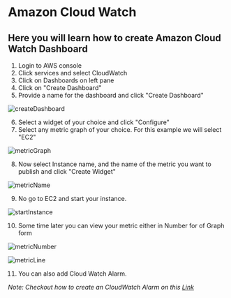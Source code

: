 # Amazon Cloud Watch

## Here you will learn how to create Amazon Cloud Watch Dashboard

1. Login to AWS console 
2. Click services and select CloudWatch
3. Click on Dashboards on left pane
4. Click on "Create Dashboard"
5. Provide a name for the dashboard and click "Create Dashboard"

![createDashboard](https://github.com/prem1204/Pranay-Assignments/blob/aws-cloud/images/cloudwatch/createDashboard.PNG)

6. Select a widget of your choice and click "Configure"
7. Select any metric graph of your choice. For this example we will select "EC2"

![metricGraph](https://github.com/prem1204/Pranay-Assignments/blob/aws-cloud/images/cloudwatch/metricGraph.PNG)

8. Now select Instance name, and the name of the metric you want to publish and click "Create Widget"

![metricName](https://github.com/prem1204/Pranay-Assignments/blob/aws-cloud/images/cloudwatch/metricName.PNG)

9. No go to EC2 and start your instance.

![startInstance](https://github.com/prem1204/Pranay-Assignments/blob/aws-cloud/images/cloudwatch/startInstance.PNG)

10. Some time later you can view your metric either in Number for of Graph form

![metricNumber](https://github.com/prem1204/Pranay-Assignments/blob/aws-cloud/images/cloudwatch/metricNumber.PNG)

![metricLine](https://github.com/prem1204/Pranay-Assignments/blob/aws-cloud/images/cloudwatch/metricLine.PNG)

11. You can also add Cloud Watch Alarm. 

*Note: Checkout how to create an CloudWatch Alarm on this [Link](https://github.com/prem1204/Pranay-Assignments/blob/aws-cloud/aws-services/cloudWatch-Alarm.md)*
